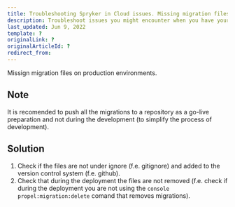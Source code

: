 ```yaml
---
title: Troubleshooting Spryker in Cloud issues. Missing migration files on production environment 
description: Troubleshoot issues you might encounter when you have your Spryker-based project in Cloud. Missing migration files on production environment
last_updated: Jun 9, 2022
template: ?
originalLink: ?
originalArticleId: ?
redirect_from:
---
```


Missign migration files on production environments. 

## Note
It is recomended to push all the migrations to a repository as a go-live preparation and not during the development (to simplify the process of development). 

## Solution

1. Check if the files are not under ignore (f.e. gitignore) and added to the version control system (f.e. github).
2. Check that during the deployment the files are not removed (f.e. check if during the deployment you are not using the ```console propel:migration:delete``` comand that removes migrations).

